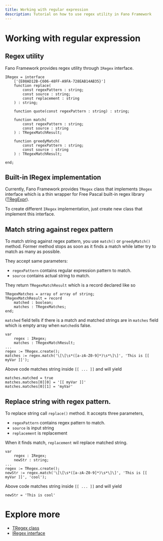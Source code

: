 ```yaml
---
title: Working with regular expression
description: Tutorial on how to use regex utility in Fano Framework
---
```


<h1 class="major">Working with regular expression</h1>

## Regex utility

Fano Framework provides regex utility through `IRegex` interface.

```
IRegex = interface
    ['{E08AD12B-C606-48FF-A9FA-728EAB14AB35}']
    function replace(
        const regexPattern : string;
        const source : string;
        const replacement : string
    ) : string;

    function quote(const regexPattern : string) : string;

    function match(
        const regexPattern : string;
        const source : string
    ) : TRegexMatchResult;

    function greedyMatch(
        const regexPattern : string;
        const source : string
    ) : TRegexMatchResult;

end;
```
## Built-in IRegex implementation

Currently, Fano Framework provides `TRegex` class that implements `IRegex` interface which is a thin wrapper for Free Pascal built-in regex library ([TRegExpr](https://regex.sorokin.engineer/en/latest/)).

To create different `IRegex` implementation, just create new class that implement this interface.

## Match string against regex pattern

To match string against regex pattern, you use `match()` or `greedyMatch()` method.
Former method stops as soon as it finds a match while latter try to match as many as possible.

They accept same parameters:

- `regexPattern` contains regular expression pattern to match.
- `source` contains actual string to match.

They return `TRegexMatchResult` which is a record declared like so

```
TRegexMatches = array of array of string;
TRegexMatchResult = record
    matched : boolean;
    matches : TRegexMatches;
end;
```

`matched` field tells if there is a match and matched strings are in `matches` field which is empty array when `matched`is false.

```
var
    regex : IRegex;
    matches : TRegexMatchResult;
...
regex := TRegex.create();
matches := regex.match('\[\[\s*([a-zA-Z0-9]*)\s*\]\]', 'This is [[ myVar ]]');
```
Above code matches string inside `[[ ... ]]` and will yield

```
matches.matched = true
matches.matches[0][0] = '[[ myVar ]]'
matches.matches[0][1] = 'myVar'
```

## Replace string with regex pattern.

To replace string call `replace()` method. It accepts three parameters,

- `regexPattern` contains regex pattern to match.
- `source` is input string
- `replacement` is replacement

When it finds match, `replacement` wil replace matched string.

```
var
    regex : IRegex;
    newStr : string;
...
regex := TRegex.create();
newStr := regex.match('\[\[\s*([a-zA-Z0-9]*)\s*\]\]', 'This is [[ myVar ]]', 'cool');
```
Above code matches string inside `[[ ... ]]` and will yield

```
newStr = 'This is cool'
```

# Explore more

- [TRegex class](https://github.com/fanoframework/fano/blob/master/src/Libs/Regex/RegexImpl.pas)
- [IRegex interface](https://github.com/fanoframework/fano/blob/master/src/Libs/Regex/Contracts/RegexIntf.pas)
